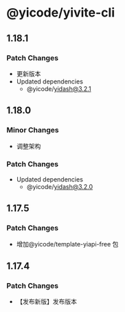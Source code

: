 # @yicode/yivite-cli

## 1.18.1

### Patch Changes

-   更新版本
-   Updated dependencies
    -   @yicode/yidash@3.2.1

## 1.18.0

### Minor Changes

-   调整架构

### Patch Changes

-   Updated dependencies
    -   @yicode/yidash@3.2.0

## 1.17.5

### Patch Changes

-   增加@yicode/template-yiapi-free 包

## 1.17.4

### Patch Changes

-   【发布新版】发布版本
